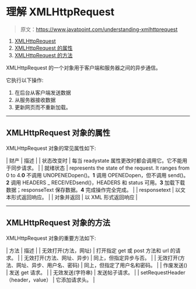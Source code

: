 # 理解 XMLHttpRequest

> 原文：<https://www.javatpoint.com/understanding-xmlhttprequest>

1.  [XMLHttpRequest](#)
2.  [XMLHttpRequest 的属性](#)
3.  [XMLHttpRequest 的方法](#)

XMLHttpRequest 的一个对象用于客户端和服务器之间的异步通信。

它执行以下操作:

1.  在后台从客户端发送数据
2.  从服务器接收数据
3.  更新网页而不重新加载。

* * *

## XMLHttpRequest 对象的属性

XMLHttpRequest 对象的常见属性如下:

| 财产 | 描述 |
| 状态改变时 | 每当 readystate 属性更改时都会调用它。它不能用于同步请求。 |
| 就绪状态 | represents the state of the request. It ranges from 0 to 4.**0** 不调用 UNOPENEDopen()。**1** 调用 OPENEDopen，但不调用 send()。**2** 调用 HEADERS _ RECEIVEDsend()，HEADERS 和 status 可用。**3** 加载下载数据；responseText 保存数据。**4** 完成操作完全完成。 |
| responsetext | 以文本形式返回响应。 |
| 对象并返回 | 以 XML 形式返回响应 |

* * *

## XMLHttpRequest 对象的方法

XMLHttpRequest 对象的重要方法如下:

| 方法 | 描述 |
| 无效打开(方法，网址) | 打开指定 get 或 post 方法和 url 的请求。 |
| 无效打开(方法、网址、异步) | 同上，但指定异步与否。 |
| 无效打开(方法、网址、异步、用户名、密码) | 同上，但指定了用户名和密码。 |
| 作废发送() | 发送 get 请求。 |
| 无效发送(字符串) | 发送帖子请求。 |
| setRequestHeader（header，value） | 它添加请求头。 |